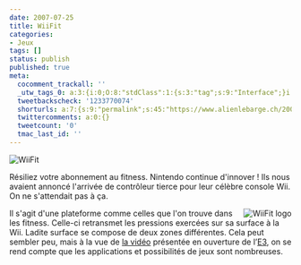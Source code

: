 ```yaml
---
date: 2007-07-25
title: WiiFit
categories:
- Jeux
tags: []
status: publish
published: true
meta:
  cocomment_trackall: ''
  _utw_tags_0: a:3:{i:0;O:8:"stdClass":1:{s:3:"tag";s:9:"Interface";}i:1;O:8:"stdClass":1:{s:3:"tag";s:4:"Jeux";}i:2;O:8:"stdClass":1:{s:3:"tag";s:3:"Wii";}}
  tweetbackscheck: '1233770074'
  shorturls: a:7:{s:9:"permalink";s:45:"https://www.alienlebarge.ch/2007/07/25/wiifit/";s:7:"tinyurl";s:25:"https://tinyurl.com/dxmdnt";s:4:"isgd";s:17:"https://is.gd/insP";s:5:"bitly";s:20:"https://bit.ly/1oLtei";s:5:"snipr";s:22:"https://snipr.com/bao99";s:5:"snurl";s:22:"https://snurl.com/bao99";s:7:"snipurl";s:24:"https://snipurl.com/bao99";}
  twittercomments: a:0:{}
  tweetcount: '0'
  tmac_last_id: ''
---
```

<img src="https://dlgjp9x71cipk.cloudfront.net/2007/07/wiifit.png" alt="WiiFit" />

Résiliez votre abonnement au fitness. Nintendo continue d'innover ! Ils nous avaient annoncé l'arrivée de contrôleur tierce pour leur célèbre console Wii. On ne s'attendait pas à ça.

<a href="https://dlgjp9x71cipk.cloudfront.net/2007/07/wiifit_logo.png" title="WiiFit logo"><img src="https://dlgjp9x71cipk.cloudfront.net/2007/07/wiifit_logo.thumbnail.png" title="WiiFit logo" alt="WiiFit logo" align="right" /></a>Il s'agit d'une plateforme comme celles que l'on trouve dans les fitness. Celle-ci retransmet les pressions exercées sur sa surface à la Wii. Ladite surface se compose de deux zones différentes. Cela peut sembler peu, mais à la vue de <a href="https://cosmos.bcst.yahoo.com/up/player/popup/index.php?cl=3341393" title="Vidéo de WiiFit">la vidéo</a> présentée en ouverture de l’<a href="https://www.e3expo.com/" title="E3 expo">E3</a>, on se rend compte que les applications et possibilités de jeux sont nombreuses.
